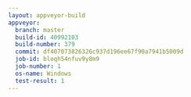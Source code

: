 ```yaml
---
layout: appveyor-build
appveyor:
  branch: master
  build-id: 40992103
  build-number: 379
  commit: df407073826326c937d196ee67f90a7941b5009d
  job-id: bloqh54nfuv9y8m9
  job-number: 1
  os-name: Windows
  test-result: 1
---
```

